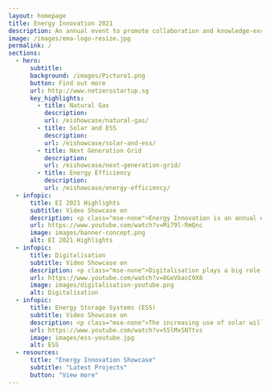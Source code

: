 ```yaml
---
layout: homepage
title: Energy Innovation 2021
description: An annual event to promote collaboration and knowledge-exchange among industry experts and the research community
image: /images/ema-logo-resize.jpg
permalink: /
sections:
  - hero:
      subtitle: 
      background: /images/Picture1.png
      button: Find out more
      url: http://www.netzerostartup.sg
      key_highlights:
        - title: Natural Gas
          description: 
          url: /eishowcase/natural-gas/
        - title: Solar and ESS
          description: 
          url: /eishowcase/solar-and-ess/
        - title: Next Generation Grid
          description: 
          url: /eishowcase/next-generation-grid/
        - title: Energy Efficiency
          description: 
          url: /eishowcase/energy-efficiency/
  - infopic:
      title: EI 2021 Highlights
      subtitle: Video Showcase on
      description: <p class="mse-none">Energy Innovation is an annual event to promote collaboration and knowledge exchange among industry experts and the research community. The event provides a platform to showcase EMA-funded R&D projects undertaken by industry and the research community over the years.</p><a href="energy-innovation-2021/event-materials/programme-details/" target="_blank" rel="noreferrer" class="bp-sec-button margin--top padding--bottom"> <div><span>Find out more</span><i class="sgds-icon sgds-icon-arrow-right is-size-4" aria-hidden="true"></i> </div> </a><figure class="mse-infopic-media-right is-16by9"><iframe width="560" height="315" src="https://www.youtube.com/embed/Mi79l-RmQnc" frameborder="0" allow="accelerometer; autoplay; clipboard-write; encrypted-media; gyroscope; picture-in-picture" allowfullscreen></iframe></figure>
      url: https://www.youtube.com/watch?v=Mi79l-RmQnc
      image: images/banner-concept.png
      alt: EI 2021 Highlights
  - infopic:
      title: Digitalisation
      subtitle: Video Showcase on
      description: <p class="mse-none">Digitalisation plays a big role in shaping tomorrow's energy future. We are working with the industry and research community to co-create innovative solutions to digitalise the energy sector to improve productivity and efficiency, maintain grid resilience and achieve carbon abatement.</p><figure class="mse-infopic-media-left is-16by9"><iframe width="560" height="315" src="https://www.youtube.com/embed/8GeVbacC9X8" frameborder="0" allow="accelerometer; autoplay; clipboard-write; encrypted-media; gyroscope; picture-in-picture" allowfullscreen></iframe></figure>
      url: https://www.youtube.com/watch?v=8GeVbacC9X8
      image: images/digitalisation-youtube.png
      alt: Digitalisation
  - infopic:
      title: Energy Storage Systems (ESS)
      subtitle: Video Showcase on
      description: <p class="mse-none">The increasing use of solar will require ESS to mitigate intermittency challenges. We are partnering industry stakeholders and the research community to co-create innovative ESS solutions.</p><figure class="mse-infopic-media-right is-16by9"><iframe width="560" height="315" src="https://www.youtube.com/embed/55lMxSNTtvs" frameborder="0" allow="accelerometer; autoplay; clipboard-write; encrypted-media; gyroscope; picture-in-picture" allowfullscreen></iframe></figure>
      url: https://www.youtube.com/watch?v=55lMxSNTtvs
      image: images/ess-youtube.jpg
      alt: ESS
  - resources:
      title: "Energy Innovation Showcase"
      subtitle: "Latest Projects"
      button: "View more"
---
```


